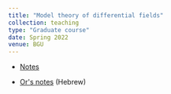 ```yaml
---
title: "Model theory of differential fields"
collection: teaching
type: "Graduate course"
date: Spring 2022
venue: BGU
---
```


- [Notes](/files/teaching/spring2022/dcf/notes.pdf)

- [Or's notes](/files/teaching/spring2022/dcf/or) (Hebrew)

